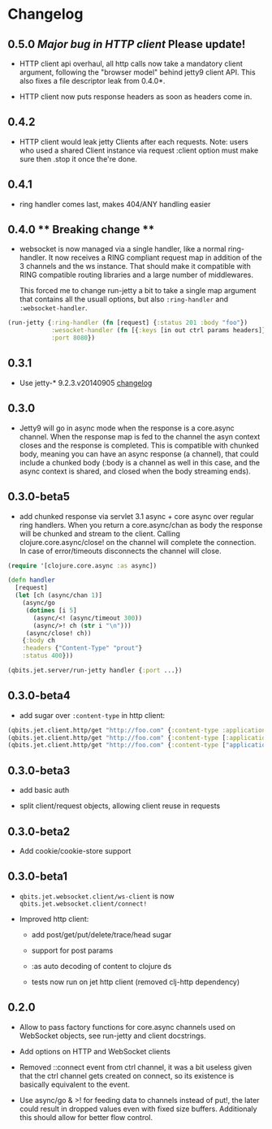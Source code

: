 # Changelog

## 0.5.0 *Major bug in HTTP client* Please update!

* HTTP client api overhaul, all http calls now take a mandatory client
  argument, following the "browser model" behind jetty9 client API.
  This also fixes a file descriptor leak from  0.4.0*.

* HTTP client now puts response headers as soon as headers come in.

## 0.4.2

* HTTP client would leak jetty Clients after each requests.  Note:
users who used a shared Client instance via request :client option
must make sure then .stop it once the're done.

## 0.4.1

* ring handler comes last, makes 404/ANY handling easier

## 0.4.0 ** Breaking change **

* websocket is now managed via a single handler, like a normal
  ring-handler. It now receives a RING compliant request map in
  addition of the 3 channels and the ws instance. That should make it
  compatible with RING compatible routing libraries and a large number
  of middlewares.

  This forced me to change run-jetty a bit to take a single map
  argument that contains all the usuall options, but also
  `:ring-handler` and `:websocket-handler`.

```clojure
(run-jetty {:ring-handler (fn [request] {:status 201 :body "foo"})
            :wesocket-handler (fn [{:keys [in out ctrl params headers]}] ...)
            :port 8080})
```

## 0.3.1

* Use jetty-* 9.2.3.v20140905 [changelog](https://github.com/eclipse/jetty.project/blob/master/VERSION.txt)

## 0.3.0

* Jetty9 will go in async mode when the response is a core.async
  channel. When the response map is fed to the channel the asyn
  context closes and the response is completed. This is compatible
  with chunked body, meaning you can have an async response (a
  channel), that could include a chunked body (:body is a channel as
  well in this case, and the async context is shared, and closed when
  the body streaming ends).

## 0.3.0-beta5

* add chunked response via servlet 3.1 async + core async over regular ring handlers.
When you return a core.async/chan as body the response will be chunked
and stream to the client. Calling clojure.core.async/close! on the
channel will complete the connection. In case of error/timeouts
disconnects the channel will close.

```clojure
(require '[clojure.core.async :as async])

(defn handler
  [request]
  (let [ch (async/chan 1)]
    (async/go
     (dotimes [i 5]
       (async/<! (async/timeout 300))
       (async/>! ch (str i "\n")))
     (async/close! ch))
    {:body ch
    :headers {"Content-Type" "prout"}
    :status 400}))

(qbits.jet.server/run-jetty handler {:port ...})
```

## 0.3.0-beta4

* add sugar over `:content-type` in http client:

```clojure
(qbits.jet.client.http/get "http://foo.com" {:content-type :application/json, ...})
(qbits.jet.client.http/get "http://foo.com" {:content-type [:application/json "UTF-8"], ...})
(qbits.jet.client.http/get "http://foo.com" {:content-type ["application/json" "UTF-8"], ...})
```

## 0.3.0-beta3

* add basic auth

* split client/request objects, allowing client reuse in requests

## 0.3.0-beta2

* Add cookie/cookie-store support

## 0.3.0-beta1

* `qbits.jet.websocket.client/ws-client` is now `qbits.jet.websocket.client/connect!`

* Improved http client:

    * add post/get/put/delete/trace/head sugar

    * support for post params

    * :as auto decoding of content to clojure ds

    * tests now run on jet http client (removed clj-http dependency)

## 0.2.0

* Allow to pass factory functions for core.async channels used on
  WebSocket objects, see run-jetty and client docstrings.

* Add options on HTTP and WebSocket clients

* Removed ::connect event from ctrl channel, it was a bit useless
  given that the ctrl channel gets created on connect, so its
  existence is basically equivalent to the event.

* Use async/go & >! for feeding data to channels instead of put!,
  the later could result in dropped values even with fixed size
  buffers. Additionaly this should allow for better flow control.
